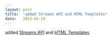 ```yaml
---
layout: post
title:  "added Streams API and HTML Templates"
date:   2013-02-19
---
```


added [Streams API](/spec/streams-api) and [HTML Templates](/spec/html-templates)

